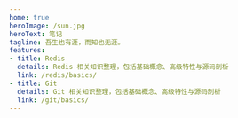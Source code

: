 ```yaml
---
home: true
heroImage: /sun.jpg
heroText: 笔记
tagline: 吾生也有涯，而知也无涯。
features:
- title: Redis
  details: Redis 相关知识整理，包括基础概念、高级特性与源码剖析
  link: /redis/basics/
- title: Git
  details: Git 相关知识整理，包括基础概念、高级特性与源码剖析
  link: /git/basics/
---
```


